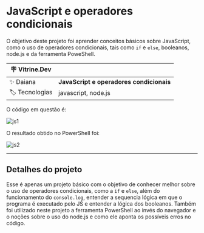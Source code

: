 # JavaScript e operadores condicionais

O objetivo deste projeto foi aprender conceitos básicos sobre JavaScript, como o uso de operadores condicionais, tais como <code>if</code> e <code>else</code>, booleanos, node.js e da ferramenta PoweShell.

| :placard: Vitrine.Dev |     |
| -------------  | --- |
| :sparkles: Daiana        | **JavaScript e operadores condicionais**
| :label: Tecnologias | javascript, node.js

O código em questão é:

![js1](https://user-images.githubusercontent.com/69736274/227290060-81badca6-eaa0-4ce5-ab24-46b2fef977f1.PNG)


O resultado obtido no PowerShell foi:

![js2](https://user-images.githubusercontent.com/69736274/227290175-2e5d6ccd-8e60-42ca-b9d5-77972f550592.PNG#vitrinedev)


---

## Detalhes do projeto

Esse é apenas um projeto básico com o objetivo de conhecer melhor sobre o uso de operadores condicionais, como a <code>if</code> e <code>else</code>, além do funcionamento do <code>console.log</code>, entender a sequencia lógica em que o programa é executado pelo JS e entender a lógica dos booleanos. Também foi utilizado neste projeto a ferramenta PowerShell ao invés do navegador e o noções sobre o uso do node.js e como ele aponta os possíveis erros no código.
